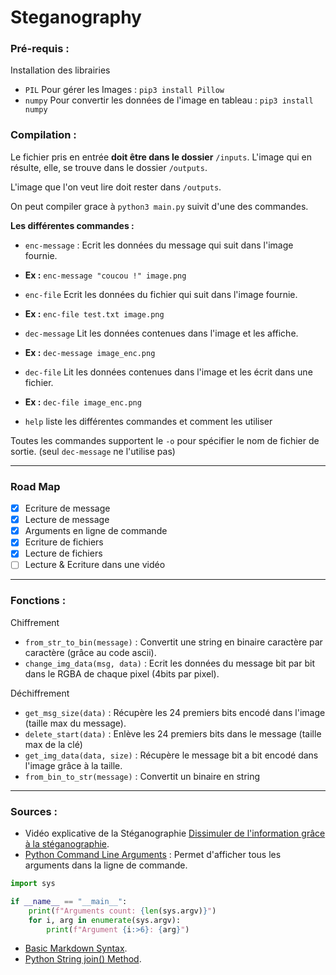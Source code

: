 # Steganography
### Pré-requis :
Installation des librairies
* `PIL` Pour gérer les Images : `pip3 install Pillow`
* `numpy` Pour convertir les données de l'image en tableau : `pip3 install numpy`

### Compilation :
Le fichier pris en entrée **doit être dans le dossier** `/inputs`. 
L'image qui en résulte, elle, se trouve dans le dossier `/outputs`.

L'image que l'on veut lire doit rester dans `/outputs`.

On peut compiler grace à `python3 main.py` suivit d'une des commandes.

**Les différentes commandes :**
* `enc-message` : Ecrit les données du message qui suit dans l'image fournie.
* **Ex :** `enc-message "coucou !" image.png`

* `enc-file` Ecrit les données du fichier qui suit dans l'image fournie.
* **Ex :** `enc-file test.txt image.png`

* `dec-message` Lit les données contenues dans l'image et les affiche.
* **Ex :** `dec-message image_enc.png`

* `dec-file` Lit les données contenues dans l'image et les écrit dans une fichier.
* **Ex :** `dec-file image_enc.png`

* `help` liste les différentes commandes et comment les utiliser

Toutes les commandes supportent le `-o` pour spécifier le nom de fichier de sortie. (seul `dec-message` ne l'utilise pas)

---

### Road Map
- [x] Ecriture de message 
- [x] Lecture de message
- [x] Arguments en ligne de commande
- [x] Ecriture de fichiers
- [x] Lecture de fichiers
- [ ] Lecture & Ecriture dans une vidéo

---

### Fonctions :
Chiffrement
* `from_str_to_bin(message)` : Convertit une string en binaire caractère par caractère (grâce au code ascii).
* `change_img_data(msg, data)` : Ecrit les données du message bit par bit dans le RGBA de chaque pixel (4bits par pixel).

Déchiffrement
* `get_msg_size(data)` : Récupère les 24 premiers bits encodé dans l'image (taille max du message).
* `delete_start(data)` : Enlève les 24 premiers bits dans le message (taille max de la clé)
* `get_img_data(data, size)` : Récupère le message bit a bit encodé dans l'image grâce à la taille.
* `from_bin_to_str(message)` : Convertit un binaire en string

---
### Sources :
* Vidéo explicative de la Stéganographie [Dissimuler de l'information grâce à la stéganographie](https://www.youtube.com/watch?v=uGmQcJAI0g0).
* [Python Command Line Arguments](https://realpython.com/python-command-line-arguments/) : Permet d'afficher tous les arguments dans la ligne de commande.
```py
import sys

if __name__ == "__main__":
    print(f"Arguments count: {len(sys.argv)}")
    for i, arg in enumerate(sys.argv):
        print(f"Argument {i:>6}: {arg}")
```
* [Basic Markdown Syntax](https://www.markdownguide.org/basic-syntax/).
* [Python String join() Method](https://www.w3schools.com/python/ref_string_join.asp).

 



